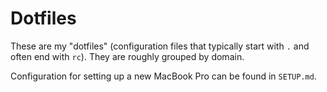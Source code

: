 # Dotfiles

These are my "dotfiles" (configuration files that typically start with `.` and
often end with `rc`). They are roughly grouped by domain.

Configuration for setting up a new MacBook Pro can be found in `SETUP.md`.
